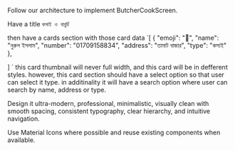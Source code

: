 Follow our architecture to implement ButcherCookScreen.

Have a title `কসাই ও বাবুর্চি`

then have a cards section with those card data `[
{
"emoji": "🐄",
"name": "নুরুল ইসলাম",
"number": "01709158834",
"address": "তামাট বাজার",
"type": "কসাই"
},

]
`
this card thumbnail will never full width, and this card will be in defferent styles. however, this card section should have a select option so that user can select it type. in additinality it will have a search option where user can search by name, address or type.

Design it ultra-modern, professional, minimalistic, visually clean with smooth spacing, consistent typography, clear hierarchy, and intuitive navigation.

Use Material Icons where possible and reuse existing components when available.
